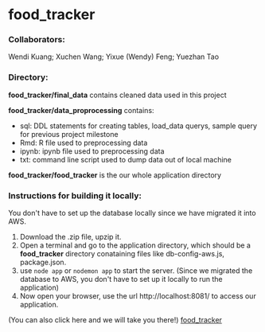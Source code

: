 # food_tracker 

### Collaborators: 

Wendi Kuang; Xuchen Wang; Yixue (Wendy) Feng; Yuezhan Tao

### Directory:

**food_tracker/final_data** contains cleaned data used in this project

**food_tracker/data_proprocessing** contains:

- sql: DDL statements for creating tables, load_data querys, sample query for previous project milestone
- Rmd: R file used to preprocessing data
- ipynb: ipynb file used to preprocessing data
- txt: command line script used to dump data out of local machine

**food_tracker/food_tracker** is the our whole application directory

### Instructions for building it locally:
You don't have to set up the database locally since we have migrated it into AWS.
1. Download the .zip file, upzip it.
2. Open a terminal and go to the application directory, which should be a **food_tracker** directory conataining files like db-config-aws.js, package.json.
3. use ```node app``` or ```nodemon app``` to start the server.
(Since we migrated the database to AWS, you don't have to set up it locally to run the application)
4. Now open your browser, use the url http://localhost:8081/ to access our application.

(You can also click here and we will take you there!) [food_tracker](http://localhost:8081/)
